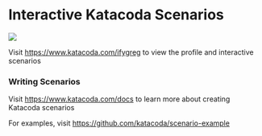 # Interactive Katacoda Scenarios

[![](http://shields.katacoda.com/katacoda/ifygreg/count.svg)](https://www.katacoda.com/ifygreg "Get your profile on Katacoda.com")

Visit https://www.katacoda.com/ifygreg to view the profile and interactive scenarios

### Writing Scenarios
Visit https://www.katacoda.com/docs to learn more about creating Katacoda scenarios

For examples, visit https://github.com/katacoda/scenario-example
